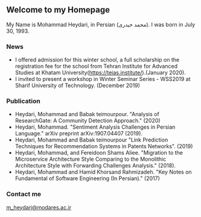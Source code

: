 ## Welcome to my Homepage

My Name is Mohammad Heydari, in Persian (محمد حیدری). I was born in July 30, 1993.

### News
- I offered admission for this winter school, a full scholarship on the registration fee for the school from Tehran Institute for Advanced Studies at Khatam University(https://teias.institute/).(January 2020).
- I invited to present a workshop in Winter Seminar Series - WSS2019 at Sharif University of Technology. (December 2019)

### Publication
- Heydari, Mohammad and Babak teimourpour. "Analysis of ResearchGate: A Community Detection Approach." (2020)
- Heydari, Mohammad. "Sentiment Analysis Challenges in Persian Language." arXiv preprint arXiv:1907.04407 (2019).
- Heydari, Mohammad and Babak teimourpour "Link Prediction Techniques for Recommendation Systems in Patents Networks". (2019)
- Heydari, Mohammad, and Fereidoon Shams Aliee. "Migration to the Microservice Architecture Style Comparing to the Monolithic Architecture Style with Forwarding Challenges Analysis." (2018).
- Heydari, Mohammad and Hamid Khorsand Rahmizadeh. "Key Notes on Fundamental of Software Engineering (In Persian)." (2017)

### Contact me

[m_heydari@modares.ac.ir](mailto:m_heydari@modares.ac.ir)


